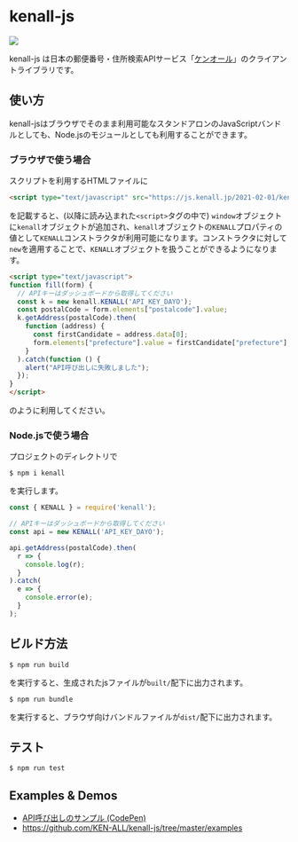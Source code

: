 # kenall-js

![](https://github.com/KEN-ALL/kenall-js/workflows/CI/badge.svg)

kenall-js は日本の郵便番号・住所検索APIサービス「[ケンオール](https://kenall.jp/)」のクライアントライブラリです。

## 使い方

kenall-jsはブラウザでそのまま利用可能なスタンドアロンのJavaScriptバンドルとしても、Node.jsのモジュールとしても利用することができます。

### ブラウザで使う場合

スクリプトを利用するHTMLファイルに

```html
<script type="text/javascript" src="https://js.kenall.jp/2021-02-01/kenall.js"></script>
```

を記載すると、(以降に読み込まれた`<script>`タグの中で) `window`オブジェクトに`kenall`オブジェクトが追加され、`kenall`オブジェクトの`KENALL`プロパティの値として`KENALL`コンストラクタが利用可能になります。コンストラクタに対して`new`を適用することで、`KENALL`オブジェクトを扱うことができるようになります。

```html
<script type="text/javascript">
function fill(form) {
  // APIキーはダッシュボードから取得してください
  const k = new kenall.KENALL('API_KEY_DAYO');
  const postalCode = form.elements["postalcode"].value;
  k.getAddress(postalCode).then(
    function (address) {
      const firstCandidate = address.data[0];
      form.elements["prefecture"].value = firstCandidate["prefecture"];
    }
  ).catch(function () {
    alert("API呼び出しに失敗しました");
  });
}
</script>
```

のように利用してください。

### Node.jsで使う場合

プロジェクトのディレクトリで

```
$ npm i kenall
```

を実行します。

```javascript
const { KENALL } = require('kenall');

// APIキーはダッシュボードから取得してください
const api = new KENALL('API_KEY_DAYO');

api.getAddress(postalCode).then(
  r => {
    console.log(r);
  }
).catch(
  e => {
    console.error(e);
  }
);
```

## ビルド方法

```
$ npm run build
```

を実行すると、生成されたjsファイルが`built/`配下に出力されます。

```
$ npm run bundle
```

を実行すると、ブラウザ向けバンドルファイルが`dist/`配下に出力されます。


## テスト

```
$ npm run test
```

## Examples & Demos

* [API呼び出しのサンプル (CodePen)](https://codepen.io/kenall/pen/NWbPYda)
* https://github.com/KEN-ALL/kenall-js/tree/master/examples
